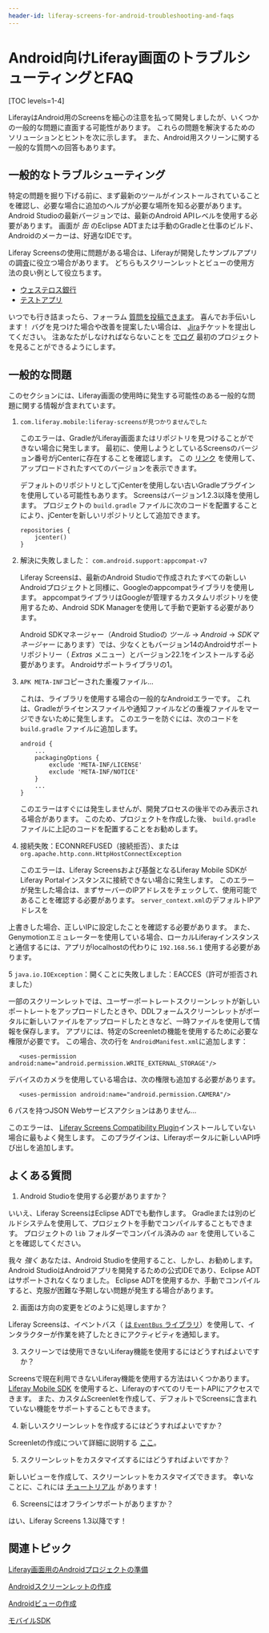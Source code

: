 ```yaml
---
header-id: liferay-screens-for-android-troubleshooting-and-faqs
---
```


# Android向けLiferay画面のトラブルシューティングとFAQ

[TOC levels=1-4]

LiferayはAndroid用のScreensを細心の注意を払って開発しましたが、いくつかの一般的な問題に直面する可能性があります。 これらの問題を解決するためのソリューションとヒントを次に示します。 また、Android用スクリーンに関する一般的な質問への回答もあります。

## 一般的なトラブルシューティング

特定の問題を掘り下げる前に、まず最新のツールがインストールされていることを確認し、必要な場合に追加のヘルプが必要な場所を知る必要があります。 Android Studioの最新バージョンでは、最新のAndroid APIレベルを使用する必要があります。 画面が *缶* のEclipse ADTまたは手動のGradleと仕事のビルド、Androidのメーカーは、好適なIDEです。

Liferay Screensの使用に問題がある場合は、Liferayが開発したサンプルアプリの調査に役立つ場合があります。 どちらもスクリーンレットとビューの使用方法の良い例として役立ちます。

  - [ウェステロス銀行](https://github.com/liferay/liferay-screens/tree/master/android/samples/bankofwesteros)
  - [テストアプリ](https://github.com/liferay/liferay-screens/tree/master/android/samples/test-app)


<!--
When updating an app or Screenlet to a new version of Liferay Screens, make sure 
to see the 
[Android breaking changes reference article](/docs/7-0/reference/-/knowledge_base/r/android-breaking-changes). 
This article lists changes to Screens that break functionality in prior 
versions. In most cases, updating your code is relatively straightforward. 
-->

いつでも行き詰まったら、フォーラム [質問を投稿できます](https://www.liferay.com/community/forums/-/message_boards/category/42706063)。 喜んでお手伝いします！ バグを見つけた場合や改善を提案したい場合は、 [Jira](https://issues.liferay.com/browse/LMW/)チケットを提出してください。 注あなたがしなければならないことを [でログ](https://issues.liferay.com/login.jsp?os_destination=%2Fbrowse%2F) 最初のプロジェクトを見ることができるようにします。

## 一般的な問題

このセクションには、Liferay画面の使用時に発生する可能性のある一般的な問題に関する情報が含まれています。

1.  `com.liferay.mobile:liferay-screensが見つかりませんでした`

    このエラーは、GradleがLiferay画面またはリポジトリを見つけることができない場合に発生します。 最初に、使用しようとしているScreensのバージョン番号がjCenterに存在することを確認します。 この [リンク](https://bintray.com/liferay/liferay-mobile/liferay-screens/view) を使用して、アップロードされたすべてのバージョンを表示できます。

    デフォルトのリポジトリとしてjCenterを使用しない古いGradleプラグインを使用している可能性もあります。 Screensはバージョン1.2.3以降を使用します。 プロジェクトの `build.gradle` ファイルに次のコードを配置することにより、jCenterを新しいリポジトリとして追加できます。
   
        repositories {
            jcenter()
        }

2.  解決に失敗しました： `com.android.support:appcompat-v7`

    Liferay Screensは、最新のAndroid Studioで作成されたすべての新しいAndroidプロジェクトと同様に、Googleのappcompatライブラリを使用します。 appcompatライブラリはGoogleが管理するカスタムリポジトリを使用するため、Android SDK Managerを使用して手動で更新する必要があります。

    Android SDKマネージャー（Android Studioの *ツール* → *Android* → *SDKマネージャー* にあります）では、少なくともバージョン14のAndroidサポートリポジトリー（ *Extras* メニュー）とバージョン22.1をインストールする必要があります。 Androidサポートライブラリの1。

3.  `APK META-INF`コピーされた重複ファイル...

    これは、ライブラリを使用する場合の一般的なAndroidエラーです。 これは、Gradleがライセンスファイルや通知ファイルなどの重複ファイルをマージできないために発生します。 このエラーを防ぐには、次のコードを `build.gradle` ファイルに追加します。
   
        android {
            ...
            packagingOptions {
                exclude 'META-INF/LICENSE'
                exclude 'META-INF/NOTICE'
            }
            ...
        }

    このエラーはすぐには発生しませんが、開発プロセスの後半でのみ表示される場合があります。 このため、プロジェクトを作成した後、 `build.gradle` ファイルに上記のコードを配置することをお勧めします。

4.  接続失敗：ECONNREFUSED（接続拒否）、または `org.apache.http.conn.HttpHostConnectException`

    このエラーは、Liferay Screensおよび基盤となるLiferay Mobile SDKがLiferay Portalインスタンスに接続できない場合に発生します。 このエラーが発生した場合は、まずサーバーのIPアドレスをチェックして、使用可能であることを確認する必要があります。 `server_context.xml`</a>のデフォルトIPアドレスを


上書きした場合、正しいIPに設定したことを確認する必要があります。 また、Genymotionエミュレーターを使用している場合、ローカルLiferayインスタンスと通信するには、アプリがlocalhostの代わりに `192.168.56.1` 使用する必要があります。</p></li> 
   
   5  `java.io.IOException`：開くことに失敗しました：EACCES（許可が拒否されました）
  
  一部のスクリーンレットでは、ユーザーポートレートスクリーンレットが新しいポートレートをアップロードしたときや、DDLフォームスクリーンレットがポータルに新しいファイルをアップロードしたときなど、一時ファイルを使用して情報を保存します。 アプリには、特定のScreenletの機能を使用するために必要な権限が必要です。 この場合、次の行を `AndroidManifest.xml`に追加します：
  
       <uses-permission android:name="android.permission.WRITE_EXTERNAL_STORAGE"/>
      
  
  デバイスのカメラを使用している場合は、次の権限も追加する必要があります。
  
       <uses-permission android:name="android.permission.CAMERA"/>
      

6  パスを持つJSON Webサービスアクションはありません...
  
  このエラーは、 [Liferay Screens Compatibility Plugin](https://github.com/liferay/liferay-screens/tree/master/portal)インストールしていない場合に最もよく発生します。 このプラグインは、Liferayポータルに新しいAPI呼び出しを追加します。</ol> 



## よくある質問

1.  Android Studioを使用する必要がありますか？
   
   いいえ、Liferay ScreensはEclipse ADTでも動作します。 Gradleまたは別のビルドシステムを使用して、プロジェクトを手動でコンパイルすることもできます。 プロジェクトの `lib` フォルダーでコンパイル済みの `aar` を使用していることを確認してください。
   
   我々 *強く* あなたは、Android Studioを使用すること、しかし、お勧めします。 Android StudioはAndroidアプリを開発するための公式IDEであり、Eclipse ADTはサポートされなくなりました。 Eclipse ADTを使用するか、手動でコンパイルすると、克服が困難な予期しない問題が発生する場合があります。

2.  画面は方向の変更をどのように処理しますか？
   
   Liferay Screensは、イベントバス（ [は `EventBus` ライブラリ](http://greenrobot.github.io/EventBus/)）を使用して、インタラクターが作業を終了したときにアクティビティを通知します。

3.  スクリーンでは使用できないLiferay機能を使用するにはどうすればよいですか？
   
   Screensで現在利用できないLiferay機能を使用する方法はいくつかあります。 [Liferay Mobile SDK](https://github.com/liferay/liferay-mobile-sdk) を使用すると、LiferayのすべてのリモートAPIにアクセスできます。 また、カスタムScreenletを作成して、デフォルトでScreensに含まれていない機能をサポートすることもできます。

4.  新しいスクリーンレットを作成するにはどうすればよいですか？
   
   Screenletの作成について詳細に説明する [ここ](/docs/7-1/tutorials/-/knowledge_base/t/creating-android-screenlets)。

5.  スクリーンレットをカスタマイズするにはどうすればよいですか？
   
   新しいビューを作成して、スクリーンレットをカスタマイズできます。 幸いなことに、これには [チュートリアル](/docs/7-1/tutorials/-/knowledge_base/t/creating-android-views) があります！

6.  Screensにはオフラインサポートがありますか？
   
   はい、Liferay Screens 1.3以降です！



## 関連トピック

[Liferay画面用のAndroidプロジェクトの準備](/docs/7-1/tutorials/-/knowledge_base/t/preparing-android-projects-for-liferay-screens)

[Androidスクリーンレットの作成](/docs/7-1/tutorials/-/knowledge_base/t/creating-android-screenlets)

[Androidビューの作成](/docs/7-1/tutorials/-/knowledge_base/t/creating-android-views)

[モバイルSDK](/docs/7-1/tutorials/-/knowledge_base/t/mobile-sdk)

<!--
[Android Breaking Changes](/docs/7-0/reference/-/knowledge_base/r/android-breaking-changes)
-->
